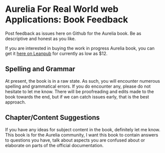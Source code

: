 # Aurelia For Real World web Applications: Book Feedback
Post feedback as issues here on Github for the Aurelia book. Be as descriptive and honest as you like.

If you are interested in buying the work in progress Aurelia book, you can get it [here on Leanpub](https://leanpub.com/aurelia-for-real-world-applications/) for currently as low as $12.

## Spelling and Grammar
At present, the book is in a raw state. As such, you will encounter numerous spelling and grammatical errors. If you do encounter any, please do not hesitate to let me know. There will be proofreading and edits made to the book towards the end, but if we can catch issues early, that is the best approach.

## Chapter/Content Suggestions
If you have any ideas for subject content in the book, definitely let me know. This book is for the Aurelia community, I want this book to contain answers to questions you have, talk about aspects you are confused about or elaborate on parts of the official documentation.
